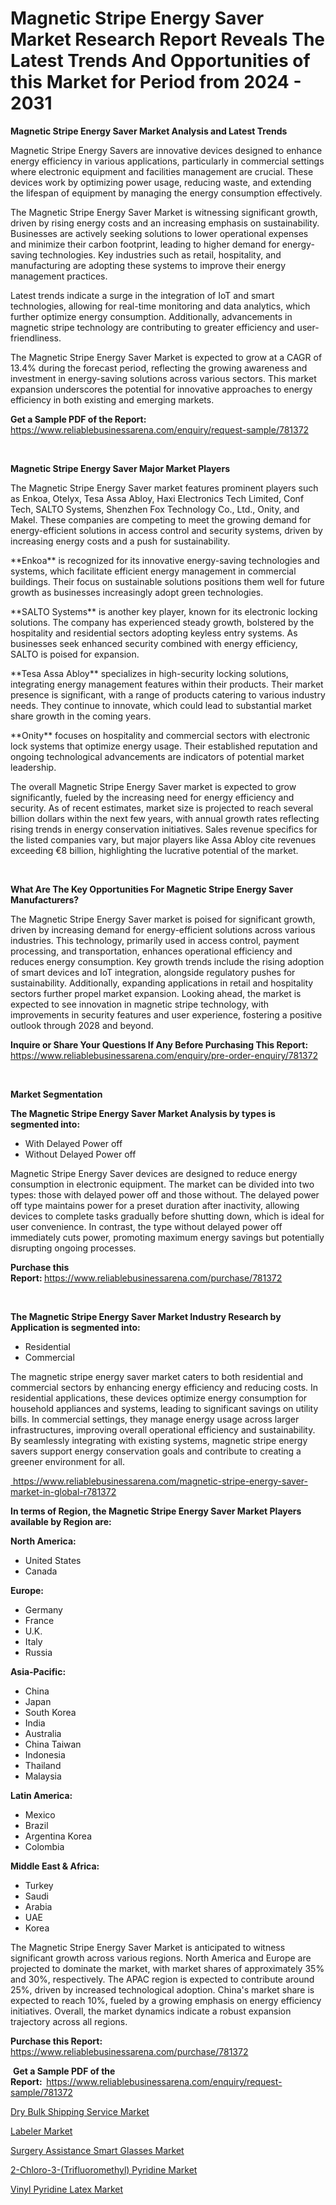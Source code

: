 <p><h1>Magnetic Stripe Energy Saver Market Research Report Reveals The Latest Trends And Opportunities of this Market for Period from 2024 - 2031</h1></p><p><strong>Magnetic Stripe Energy Saver Market Analysis and Latest Trends</strong></p>
<p><p>Magnetic Stripe Energy Savers are innovative devices designed to enhance energy efficiency in various applications, particularly in commercial settings where electronic equipment and facilities management are crucial. These devices work by optimizing power usage, reducing waste, and extending the lifespan of equipment by managing the energy consumption effectively.</p><p>The Magnetic Stripe Energy Saver Market is witnessing significant growth, driven by rising energy costs and an increasing emphasis on sustainability. Businesses are actively seeking solutions to lower operational expenses and minimize their carbon footprint, leading to higher demand for energy-saving technologies. Key industries such as retail, hospitality, and manufacturing are adopting these systems to improve their energy management practices.</p><p>Latest trends indicate a surge in the integration of IoT and smart technologies, allowing for real-time monitoring and data analytics, which further optimize energy consumption. Additionally, advancements in magnetic stripe technology are contributing to greater efficiency and user-friendliness.</p><p>The Magnetic Stripe Energy Saver Market is expected to grow at a CAGR of 13.4% during the forecast period, reflecting the growing awareness and investment in energy-saving solutions across various sectors. This market expansion underscores the potential for innovative approaches to energy efficiency in both existing and emerging markets.</p></p>
<p><strong>Get a Sample PDF of the Report:&nbsp;</strong> <a href="https://www.reliablebusinessarena.com/enquiry/request-sample/781372?utm_campaign=1724&utm_medium=2&utm_source=Github&utm_content=ia&utm_term=15102024&utm_id=magnetic-stripe-energy-saver">https://www.reliablebusinessarena.com/enquiry/request-sample/781372</a></p>
<p>&nbsp;</p>
<p><strong>Magnetic Stripe Energy Saver Major Market Players</strong></p>
<p><p>The Magnetic Stripe Energy Saver market features prominent players such as Enkoa, Otelyx, Tesa Assa Abloy, Haxi Electronics Tech Limited, Conf Tech, SALTO Systems, Shenzhen Fox Technology Co., Ltd., Onity, and Makel. These companies are competing to meet the growing demand for energy-efficient solutions in access control and security systems, driven by increasing energy costs and a push for sustainability.</p><p>**Enkoa** is recognized for its innovative energy-saving technologies and systems, which facilitate efficient energy management in commercial buildings. Their focus on sustainable solutions positions them well for future growth as businesses increasingly adopt green technologies. </p><p>**SALTO Systems** is another key player, known for its electronic locking solutions. The company has experienced steady growth, bolstered by the hospitality and residential sectors adopting keyless entry systems. As businesses seek enhanced security combined with energy efficiency, SALTO is poised for expansion.</p><p>**Tesa Assa Abloy** specializes in high-security locking solutions, integrating energy management features within their products. Their market presence is significant, with a range of products catering to various industry needs. They continue to innovate, which could lead to substantial market share growth in the coming years.</p><p>**Onity** focuses on hospitality and commercial sectors with electronic lock systems that optimize energy usage. Their established reputation and ongoing technological advancements are indicators of potential market leadership.</p><p>The overall Magnetic Stripe Energy Saver market is expected to grow significantly, fueled by the increasing need for energy efficiency and security. As of recent estimates, market size is projected to reach several billion dollars within the next few years, with annual growth rates reflecting rising trends in energy conservation initiatives. Sales revenue specifics for the listed companies vary, but major players like Assa Abloy cite revenues exceeding €8 billion, highlighting the lucrative potential of the market.</p></p>
<p>&nbsp;</p>
<p><strong>What Are The Key Opportunities For Magnetic Stripe Energy Saver Manufacturers?</strong></p>
<p><p>The Magnetic Stripe Energy Saver market is poised for significant growth, driven by increasing demand for energy-efficient solutions across various industries. This technology, primarily used in access control, payment processing, and transportation, enhances operational efficiency and reduces energy consumption. Key growth trends include the rising adoption of smart devices and IoT integration, alongside regulatory pushes for sustainability. Additionally, expanding applications in retail and hospitality sectors further propel market expansion. Looking ahead, the market is expected to see innovation in magnetic stripe technology, with improvements in security features and user experience, fostering a positive outlook through 2028 and beyond.</p></p>
<p><strong>Inquire or Share Your Questions If Any Before Purchasing This Report:</strong> <a href="https://www.reliablebusinessarena.com/enquiry/pre-order-enquiry/781372?utm_campaign=1724&utm_medium=2&utm_source=Github&utm_content=ia&utm_term=15102024&utm_id=magnetic-stripe-energy-saver">https://www.reliablebusinessarena.com/enquiry/pre-order-enquiry/781372</a></p>
<p>&nbsp;</p>
<p><strong>Market Segmentation</strong></p>
<p><strong>The Magnetic Stripe Energy Saver Market Analysis by types is segmented into:</strong></p>
<p><ul><li>With Delayed Power off</li><li>Without Delayed Power off</li></ul></p>
<p><p>Magnetic Stripe Energy Saver devices are designed to reduce energy consumption in electronic equipment. The market can be divided into two types: those with delayed power off and those without. The delayed power off type maintains power for a preset duration after inactivity, allowing devices to complete tasks gradually before shutting down, which is ideal for user convenience. In contrast, the type without delayed power off immediately cuts power, promoting maximum energy savings but potentially disrupting ongoing processes.</p></p>
<p><strong>Purchase this Report:&nbsp;</strong><a href="https://www.reliablebusinessarena.com/purchase/781372?utm_campaign=1724&utm_medium=2&utm_source=Github&utm_content=ia&utm_term=15102024&utm_id=magnetic-stripe-energy-saver">https://www.reliablebusinessarena.com/purchase/781372</a></p>
<p>&nbsp;</p>
<p><strong>The Magnetic Stripe Energy Saver Market Industry Research by Application is segmented into:</strong></p>
<p><ul><li>Residential</li><li>Commercial</li></ul></p>
<p><p>The magnetic stripe energy saver market caters to both residential and commercial sectors by enhancing energy efficiency and reducing costs. In residential applications, these devices optimize energy consumption for household appliances and systems, leading to significant savings on utility bills. In commercial settings, they manage energy usage across larger infrastructures, improving overall operational efficiency and sustainability. By seamlessly integrating with existing systems, magnetic stripe energy savers support energy conservation goals and contribute to creating a greener environment for all.</p></p>
<p><a href="https://www.reliablebusinessarena.com/magnetic-stripe-energy-saver-market-in-global-r781372?utm_campaign=1724&utm_medium=2&utm_source=Github&utm_content=ia&utm_term=15102024&utm_id=magnetic-stripe-energy-saver">&nbsp;https://www.reliablebusinessarena.com/magnetic-stripe-energy-saver-market-in-global-r781372</a></p>
<p><strong>In terms of Region, the Magnetic Stripe Energy Saver Market Players available by Region are:</strong></p>
<p>
    <p> <strong> North America: </strong>
        <ul>
            <li>United States</li>
            <li>Canada</li>
        </ul>
        </p> 
    <p> <strong> Europe: </strong>
        <ul>
            <li>Germany</li>
            <li>France</li>
            <li>U.K.</li>
            <li>Italy</li>
            <li>Russia</li>
        </ul>
        </p> 
    <p> <strong> Asia-Pacific: </strong>
        <ul>
            <li>China</li>
            <li>Japan</li>
            <li>South Korea</li>
            <li>India</li>
            <li>Australia</li>
            <li>China Taiwan</li>
            <li>Indonesia</li>
            <li>Thailand</li>
            <li>Malaysia</li>
        </ul>
        </p> 
    <p> <strong> Latin America: </strong>
        <ul>
            <li>Mexico</li>
            <li>Brazil</li>
            <li>Argentina Korea</li>
            <li>Colombia</li>
        </ul>
        </p> 
    <p> <strong> Middle East & Africa: </strong>
        <ul>
            <li>Turkey</li>
            <li>Saudi</li>
            <li>Arabia</li>
            <li>UAE</li>
            <li>Korea</li>
        </ul>
    </p>
    </p>
<p><p>The Magnetic Stripe Energy Saver Market is anticipated to witness significant growth across various regions. North America and Europe are projected to dominate the market, with market shares of approximately 35% and 30%, respectively. The APAC region is expected to contribute around 25%, driven by increased technological adoption. China's market share is expected to reach 10%, fueled by a growing emphasis on energy efficiency initiatives. Overall, the market dynamics indicate a robust expansion trajectory across all regions.</p></p>
<p><strong>Purchase this Report: </strong><a href="https://www.reliablebusinessarena.com/purchase/781372?utm_campaign=1724&utm_medium=2&utm_source=Github&utm_content=ia&utm_term=15102024&utm_id=magnetic-stripe-energy-saver">https://www.reliablebusinessarena.com/purchase/781372</a></p>
<p>&nbsp;<strong>Get a Sample PDF of the Report:&nbsp;&nbsp;</strong><a href="https://www.reliablebusinessarena.com/enquiry/request-sample/781372?utm_campaign=1724&utm_medium=2&utm_source=Github&utm_content=ia&utm_term=15102024&utm_id=magnetic-stripe-energy-saver">https://www.reliablebusinessarena.com/enquiry/request-sample/781372</a></p>
<p><strong></strong></p>
<p><p><a href="https://www.linkedin.com/pulse/dry-bulk-shipping-service-market-strategic-insights-product-0geuc?trk=public_post_embed_feed-article-content&utm_campaign=1724&utm_medium=2&utm_source=Github&utm_content=ia&utm_term=15102024&utm_id=magnetic-stripe-energy-saver">Dry Bulk Shipping Service Market</a></p><p><a href="https://issuu.com/reportprime-2/docs/labeler-market-size-2030.pptx_44d1ed0e42223a?utm_campaign=1724&utm_medium=2&utm_source=Github&utm_content=ia&utm_term=15102024&utm_id=magnetic-stripe-energy-saver">Labeler Market</a></p><p><a href="https://www.linkedin.com/pulse/influencing-factors-surgery-assistance-smart-glasses-market-8hubc?trk=public_post_embed_feed-article-content&utm_campaign=1724&utm_medium=2&utm_source=Github&utm_content=ia&utm_term=15102024&utm_id=magnetic-stripe-energy-saver">Surgery Assistance Smart Glasses Market</a></p><p><a href="https://www.linkedin.com/pulse/decoding-2-chloro-3-trifluoromethyl-pyridine-industry-dynamics-lfrac?trk=public_post_embed_feed-article-content&utm_campaign=1724&utm_medium=2&utm_source=Github&utm_content=ia&utm_term=15102024&utm_id=magnetic-stripe-energy-saver">2-Chloro-3-(Trifluoromethyl) Pyridine Market</a></p><p><a href="https://www.linkedin.com/pulse/vinyl-pyridine-latex-market-size-type-01015-product-tiresconveyor-r14xc?trk=public_post_embed_feed-article-content&utm_campaign=1724&utm_medium=2&utm_source=Github&utm_content=ia&utm_term=15102024&utm_id=magnetic-stripe-energy-saver">Vinyl Pyridine Latex Market</a></p></p>